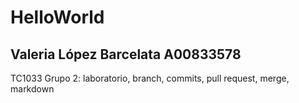 # HelloWorld
## Valeria López Barcelata A00833578
TC1033 Grupo 2: laboratorio, branch, commits, pull request, merge, markdown
